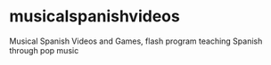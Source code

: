 # musicalspanishvideos
Musical Spanish Videos and Games, flash program teaching Spanish through pop music

